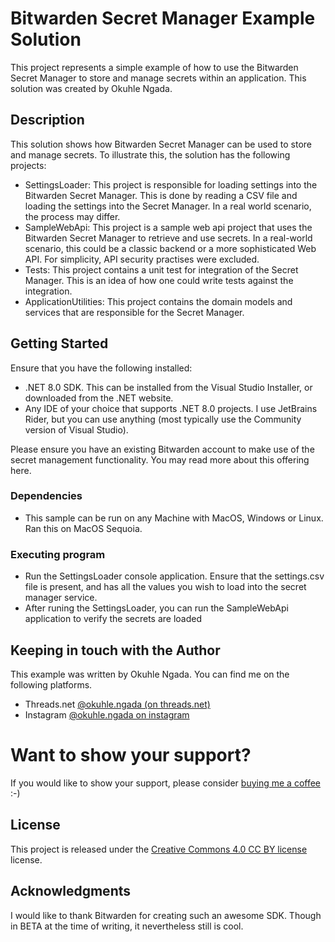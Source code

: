 # Bitwarden Secret Manager Example Solution

This project represents a simple example of how to use the Bitwarden Secret Manager to store and manage secrets within an application. This solution was created by Okuhle Ngada.

## Description

This solution shows how Bitwarden Secret Manager can be used to store and manage secrets. To illustrate this, the solution has the following projects:

* SettingsLoader: This project is responsible for loading settings into the Bitwarden Secret Manager. This is done by reading a CSV file and loading the settings into the Secret Manager. In a real world scenario, the process may differ.
* SampleWebApi: This project is a sample web api project that uses the Bitwarden Secret Manager to retrieve and use secrets. In a real-world scenario, this could be a classic backend or a more sophisticated Web API. For simplicity, API security practises were excluded.
* Tests: This project contains a unit test for integration of the Secret Manager. This is an idea of how one could write tests against the integration.
* ApplicationUtilities: This project contains the domain models and services that are responsible for the Secret Manager.

## Getting Started

Ensure that you have the following installed:

* .NET 8.0 SDK. This can be installed from the Visual Studio Installer, or downloaded from the .NET website.
* Any IDE of your choice that supports .NET 8.0 projects. I use JetBrains Rider, but you can use anything (most typically use the Community version of Visual Studio).

Please ensure you have an existing Bitwarden account to make use of the secret management functionality. You may read more about this offering here. 

### Dependencies

* This sample can be run on any Machine with MacOS, Windows or Linux. Ran this on MacOS Sequoia.

### Executing program

* Run the SettingsLoader console application. Ensure that the settings.csv file is present, and has all the values you wish to load into the secret manager service.
* After runing the SettingsLoader, you can run the SampleWebApi application to verify the secrets are loaded

## Keeping in touch with the Author

This example was written by Okuhle Ngada. You can find me on the following platforms.

* Threads.net
[@okuhle.ngada (on threads.net)](https://www.threads.net/@okuhle.ngada?invite=0)
* Instagram [@okuhle.ngada on instagram](https://www.instagram.com/okuhle.ngada/)

# Want to show your support?
If you would like to show your support, please consider [buying me a coffee](https://www.buymeacoffee.com/okuhlengado) :-)

## License

This project is released under the [Creative Commons 4.0 CC BY license](https://creativecommons.org/licenses/by/4.0/) license.

## Acknowledgments

I would like to thank Bitwarden for creating such an awesome SDK. Though in BETA at the time of writing, it nevertheless still is cool. 